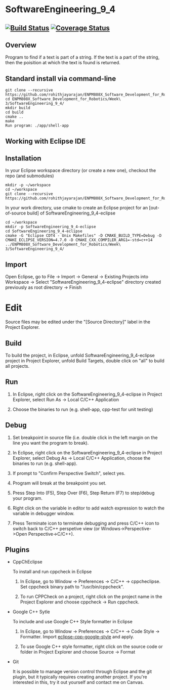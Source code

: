 # SoftwareEngineering_9_4
[![Build Status](https://travis-ci.org/dpiet/cpp-boilerplate.svg?branch=master)](https://travis-ci.org/dpiet/cpp-boilerplate)
[![Coverage Status](https://coveralls.io/repos/github/dpiet/cpp-boilerplate/badge.svg?branch=master)](https://coveralls.io/github/dpiet/cpp-boilerplate?branch=master)
---

## Overview
Program to find if a text is part of a string. If the text is a part of the 
string, then the poisition at which the text is found is returned.

## Standard install via command-line
```
git clone --recursive https://github.com/rohithjayarajan/ENPM808X_Software_Development_for_Robotics.git
cd ENPM808X_Software_Development_for_Robotics/Week\ 3/SoftwareEngineering_9_4/
mkdir build
cd build
cmake ..
make
Run program: ./app/shell-app
```

## Working with Eclipse IDE ##

## Installation

In your Eclipse workspace directory (or create a new one), checkout the repo (and submodules)
```
mkdir -p ~/workspace
cd ~/workspace
git clone --recursive https://github.com/rohithjayarajan/ENPM808X_Software_Development_for_Robotics.git
```

In your work directory, use cmake to create an Eclipse project for an [out-of-source build] of SoftwareEngineering_9_4-eclipse

```
cd ~/workspace
mkdir -p SoftwareEngineering_9_4-eclipse
cd SoftwareEngineering_9_4-eclipse
cmake -G "Eclipse CDT4 - Unix Makefiles" -D CMAKE_BUILD_TYPE=Debug -D CMAKE_ECLIPSE_VERSION=4.7.0 -D CMAKE_CXX_COMPILER_ARG1=-std=c++14 ../ENPM808X_Software_Development_for_Robotics/Week\ 3/SoftwareEngineering_9_4/
```

## Import

Open Eclipse, go to File -> Import -> General -> Existing Projects into Workspace -> 
Select "SoftwareEngineering_9_4-eclipse" directory created previously as root directory -> Finish

# Edit

Source files may be edited under the "[Source Directory]" label in the Project Explorer.


## Build

To build the project, in Eclipse, unfold SoftwareEngineering_9_4-eclipse project in Project Explorer,
unfold Build Targets, double click on "all" to build all projects.

## Run

1. In Eclipse, right click on the SoftwareEngineering_9_4-eclipse in Project Explorer,
select Run As -> Local C/C++ Application

2. Choose the binaries to run (e.g. shell-app, cpp-test for unit testing)


## Debug


1. Set breakpoint in source file (i.e. double click in the left margin on the line you want 
the program to break).

2. In Eclipse, right click on the SoftwareEngineering_9_4-eclipse in Project Explorer, select Debug As -> 
Local C/C++ Application, choose the binaries to run (e.g. shell-app).

3. If prompt to "Confirm Perspective Switch", select yes.

4. Program will break at the breakpoint you set.

5. Press Step Into (F5), Step Over (F6), Step Return (F7) to step/debug your program.

6. Right click on the variable in editor to add watch expression to watch the variable in 
debugger window.

7. Press Terminate icon to terminate debugging and press C/C++ icon to switch back to C/C++ 
perspetive view (or Windows->Perspective->Open Perspective->C/C++).


## Plugins

- CppChEclipse

    To install and run cppcheck in Eclipse

    1. In Eclipse, go to Window -> Preferences -> C/C++ -> cppcheclipse.
    Set cppcheck binary path to "/usr/bin/cppcheck".

    2. To run CPPCheck on a project, right click on the project name in the Project Explorer 
    and choose cppcheck -> Run cppcheck.


- Google C++ Sytle

    To include and use Google C++ Style formatter in Eclipse

    1. In Eclipse, go to Window -> Preferences -> C/C++ -> Code Style -> Formatter. 
    Import [eclipse-cpp-google-style][reference-id-for-eclipse-cpp-google-style] and apply.

    2. To use Google C++ style formatter, right click on the source code or folder in 
    Project Explorer and choose Source -> Format

[reference-id-for-eclipse-cpp-google-style]: https://raw.githubusercontent.com/google/styleguide/gh-pages/eclipse-cpp-google-style.xml

- Git

    It is possible to manage version control through Eclipse and the git plugin, but it typically requires creating another project. If you're interested in this, try it out yourself and contact me on Canvas.
